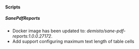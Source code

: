 
#### Scripts
##### SanePdfReports
- Docker image has been updated to: *demisto/sane-pdf-reports:1.0.0.27172*.
- Add support configuring maximum text length of table cells
